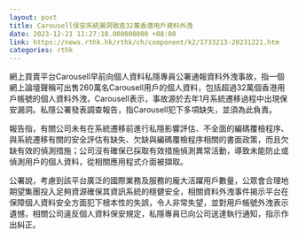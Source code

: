 ```yaml
---
layout: post
title: Carousell保安系統漏洞致逾32萬香港用戶資料外洩
date: 2023-12-21 11:27:18.000000000 +08:00
link: https://news.rthk.hk/rthk/ch/component/k2/1733213-20231221.htm
categories: rthk
---
```


網上買賣平台Carousell早前向個人資料私隱專員公署通報資料外洩事故，指一個網上論壇聲稱可出售260萬名Carousell用戶的個人資料，包括超過32萬個香港用戶帳號的個人資料外洩，Carousell表示，事故源於去年1月系統遷移過程中出現保安漏洞。私隱公署發表調查報告，指Carousell犯下多項缺失，並須為此負責。

報告指，有關公司未有在系統遷移前進行私隱影響評估、不全面的編碼覆檢程序、與系統遷移有關的安全評估有缺失、欠缺與編碼覆檢程序相關的書面政策，而且欠缺有效的偵測措施；公司沒有確保已採取有效措施偵測異常活動，導致未能防止或偵測用戶的個人資料，從相關應用程式介面被擷取。

公署說，考慮到該平台廣泛的國際業務及服務的龐大活躍用戶數量，公眾會合理地期望集團投入足夠資源確保其資訊系統的穩健安全，相關資料外洩事件揭示平台在保障個人資料安全方面犯下根本性的失誤，令人非常失望，並對用戶帳號外洩表示遺憾，相關公司違反個人資料保安規定，私隱專員已向公司送達執行通知，指示作出糾正。
